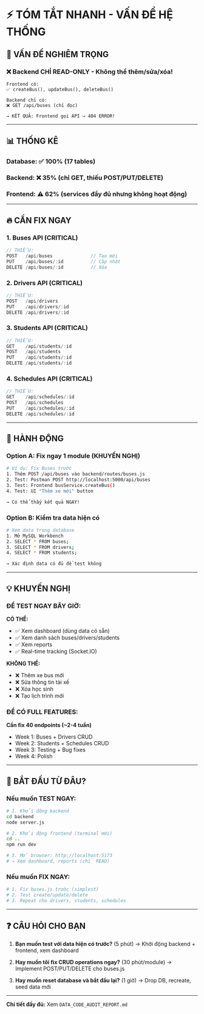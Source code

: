 # ⚡ TÓM TẮT NHANH - VẤN ĐỀ HỆ THỐNG

## 🚨 VẤN ĐỀ NGHIÊM TRỌNG

### ❌ Backend CHỈ READ-ONLY - Không thể thêm/sửa/xóa!

```
Frontend có:
✅ createBus(), updateBus(), deleteBus()

Backend chỉ có:
❌ GET /api/buses (chỉ đọc)

→ KẾT QUẢ: Frontend gọi API → 404 ERROR!
```

---

## 📊 THỐNG KÊ

### Database: ✅ 100% (17 tables)
### Backend: ❌ 35% (chỉ GET, thiếu POST/PUT/DELETE)
### Frontend: ⚠️ 62% (services đầy đủ nhưng không hoạt động)

---

## 🔥 CẦN FIX NGAY

### 1. Buses API (CRITICAL)
```javascript
// THIẾU:
POST   /api/buses              // Tạo mới
PUT    /api/buses/:id          // Cập nhật
DELETE /api/buses/:id          // Xóa
```

### 2. Drivers API (CRITICAL)
```javascript
// THIẾU:
POST   /api/drivers
PUT    /api/drivers/:id
DELETE /api/drivers/:id
```

### 3. Students API (CRITICAL)
```javascript
// THIẾU:
GET    /api/students/:id
POST   /api/students
PUT    /api/students/:id
DELETE /api/students/:id
```

### 4. Schedules API (CRITICAL)
```javascript
// THIẾU:
GET    /api/schedules/:id
POST   /api/schedules
PUT    /api/schedules/:id
DELETE /api/schedules/:id
```

---

## 🎯 HÀNH ĐỘNG

### Option A: Fix ngay 1 module (KHUYẾN NGHỊ)
```bash
# Ví dụ: Fix Buses trước
1. Thêm POST /api/buses vào backend/routes/buses.js
2. Test: Postman POST http://localhost:5000/api/buses
3. Test: Frontend busService.createBus()
4. Test: UI "Thêm xe mới" button

→ Có thể thấy kết quả NGAY!
```

### Option B: Kiểm tra data hiện có
```bash
# Xem data trong database
1. Mở MySQL Workbench
2. SELECT * FROM buses;
3. SELECT * FROM drivers;
4. SELECT * FROM students;

→ Xác định data có đủ để test không
```

---

## 💡 KHUYẾN NGHỊ

### ĐỂ TEST NGAY BÂY GIỜ:

**CÓ THỂ:**
- ✅ Xem dashboard (dùng data có sẵn)
- ✅ Xem danh sách buses/drivers/students
- ✅ Xem reports
- ✅ Real-time tracking (Socket.IO)

**KHÔNG THỂ:**
- ❌ Thêm xe bus mới
- ❌ Sửa thông tin tài xế
- ❌ Xóa học sinh
- ❌ Tạo lịch trình mới

### ĐỂ CÓ FULL FEATURES:

**Cần fix 40 endpoints (~2-4 tuần)**
- Week 1: Buses + Drivers CRUD
- Week 2: Students + Schedules CRUD
- Week 3: Testing + Bug fixes
- Week 4: Polish

---

## 🚀 BẮT ĐẦU TỪ ĐÂU?

### Nếu muốn TEST NGAY:
```bash
# 1. Khởi động backend
cd backend
node server.js

# 2. Khởi động frontend (terminal mới)
cd ..
npm run dev

# 3. Mở browser: http://localhost:5173
# → Xem dashboard, reports (chỉ READ)
```

### Nếu muốn FIX NGAY:
```bash
# 1. Fix buses.js trước (simplest)
# 2. Test create/update/delete
# 3. Repeat cho drivers, students, schedules
```

---

## ❓ CÂU HỎI CHO BẠN

1. **Bạn muốn test với data hiện có trước?** (5 phút)
   → Khởi động backend + frontend, xem dashboard

2. **Hay muốn tôi fix CRUD operations ngay?** (30 phút/module)
   → Implement POST/PUT/DELETE cho buses.js

3. **Hay muốn reset database và bắt đầu lại?** (1 giờ)
   → Drop DB, recreate, seed data mới

---

**Chi tiết đầy đủ:** Xem `DATA_CODE_AUDIT_REPORT.md`
